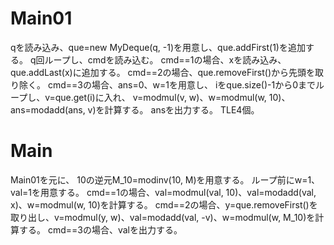 # Main01
qを読み込み、que=new MyDeque(q, -1)を用意し、que.addFirst(1)を追加する。
q回ループし、cmdを読み込む。
cmd==1の場合、xを読み込み、que.addLast(x)に追加する。
cmd==2の場合、que.removeFirst()から先頭を取り除く。
cmd==3の場合、ans=0、w=1を用意し、
iをque.size()-1から0までループし、v=que.get(i)に入れ、
v=modmul(v, w)、w=modmul(w, 10)、ans=modadd(ans, v)を計算する。
ansを出力する。
TLE4個。

# Main
Main01を元に、
10の逆元M_10=modinv(10, M)を用意する。
ループ前にw=1、val=1を用意する。
cmd==1の場合、val=modmul(val, 10)、val=modadd(val, x)、w=modmul(w, 10)を計算する。
cmd==2の場合、y=que.removeFirst()を取り出し、v=modmul(y, w)、val=modadd(val, -v)、w=modmul(w, M_10)を計算する。
cmd==3の場合、valを出力する。

